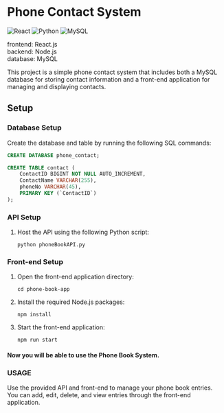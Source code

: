 # Phone Contact System
![React](https://img.shields.io/badge/react-%2320232a.svg?style=for-the-badge&logo=react&logoColor=%2361DAFB)
![Python](https://img.shields.io/badge/python-3670A0?style=for-the-badge&logo=python&logoColor=ffdd54)
![MySQL](https://img.shields.io/badge/mysql-%2300f.svg?style=for-the-badge&logo=mysql&logoColor=white)

frontend: React.js<br />
backend: Node.js<br />
database: MySQL<br />

This project is a simple phone contact system that includes both a MySQL database for storing contact information and a front-end application for managing and displaying contacts.

## Setup

### Database Setup

Create the database and table by running the following SQL commands:

```sql
CREATE DATABASE phone_contact;

CREATE TABLE contact (
    ContactID BIGINT NOT NULL AUTO_INCREMENT,
    ContactName VARCHAR(255),
    phoneNo VARCHAR(45),
    PRIMARY KEY (`ContactID`)
);
```

### API Setup
1. Host the API using the following Python script:
    ```console
    python phoneBookAPI.py
    ```

### Front-end Setup
1. Open the front-end application directory:
    ```console
    cd phone-book-app
    ```

2. Install the required Node.js packages:
    ```console
    npm install
    ```

3. Start the front-end application:
    ```console
    npm run start
    ```


#### Now you will be able to use the **Phone Book System**.

### USAGE
Use the provided API and front-end to manage your phone book entries. You can add, edit, delete, and view entries through the front-end application.
